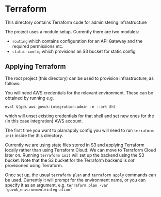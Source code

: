 # Terraform
This directory contains Terraform code for administering infrastructure

The project uses a module setup. Currently there are two modules:

* `routing` which contains configuration for an API Gateway and the required permissions etc.
* `static-config` which provisions an S3 bucket for static config

## Applying Terraform

The root project (this directory) can be used to provision infrastructure, as follows:

You will need AWS credentials for the relevant environment. These can be obtained by running e.g.
```shell
eval $(gds aws govuk-integration-admin -e --art 8h)
```
which will unset existing credentials for that shell and set new ones for the (in this case integration) AWS account.

The first time you want to plan/apply config you will need to run `terraform init` inside the this directory.

Currently we are using state files stored in S3 and applying Terraform locally rather than using Terraform Cloud. We can move to Terraform Cloud later on. Running `terraform init` will set up the backend using the S3 bucket. Note that the S3 bucket for the Terraform backend is _not_ provisioned using Terraform.

Once set up, the usual `terraform plan` and `terraform apply` commands can be used. Currently it will prompt for the environment name, or you can specify it as an argument, e.g. `terraform plan -var 'govuk_environment=integration'`
